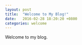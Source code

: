 ```yaml
---
layout: post
title:  "Welcome to My Blog!"
date:   2016-02-28 18:20:20 +0800
categories: welcome
---
```

Welcome to my blog.
